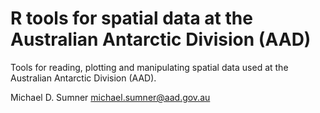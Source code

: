 # R tools for spatial data at the Australian Antarctic Division (AAD)

Tools for reading, plotting and manipulating spatial data used at the Australian Antarctic Division (AAD).

Michael D. Sumner michael.sumner@aad.gov.au